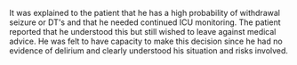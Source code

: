 It was explained to the patient that he has a high probability of withdrawal seizure or DT's and that he needed continued ICU monitoring. The patient reported that he understood this but still wished to leave against medical advice. He was felt to have capacity to make this decision since he had no evidence of delirium and clearly understood his situation and risks involved.